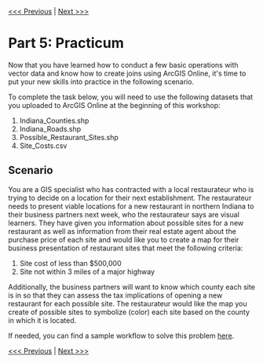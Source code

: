 [<<< Previous](Part4.md) | [Next >>>](Part6.md)

# Part 5: Practicum

Now that you have learned how to conduct a few basic operations with vector data and know how to create joins using ArcGIS Online, it's time to put your new skills into practice in the following scenario.

To complete the task below, you will need to use the following datasets that you uploaded to ArcGIS Online at the beginning of this workshop:
1. Indiana_Counties.shp
2. Indiana_Roads.shp
3. Possible_Restaurant_Sites.shp
4. Site_Costs.csv

## Scenario

You are a GIS specialist who has contracted with a local restaurateur who is trying to decide on a location for their next establishment. The restaurateur needs to present viable locations for a new restaurant in northern Indiana to their business partners next week, who the restaurateur says are visual learners. They have given you information about possible sites for a new restaurant as well as information from their real estate agent about the purchase price of each site and would like you to create a map for their business presentation of restaurant sites that meet the following criteria:

1. Site cost of less than $500,000
2. Site not within 3 miles of a major highway

Additionally, the business partners will want to know which county each site is in so that they can assess the tax implications of opening a new restaurant for each possible site. The restaurateur would like the map you create of possible sites to symbolize (color) each site based on the county in which it is located.

If needed, you can find a sample workflow to solve this problem [here](https://github.com/jacobmswisher/Geospatial-Analysis-with-ArcGIS-Online/blob/main/Sections/Part6.md#practicum).

[<<< Previous](Part4.md) | [Next >>>](Part6.md)
